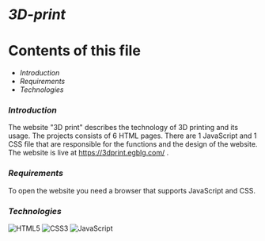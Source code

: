 # *3D-print*
# Contents of this file <br>
* *Introduction* <br>
* *Requirements* <br>
* *Technologies* <br>
### *Introduction*
The website "3D print" describes the technology of 3D printing and its usage. The projects consists of 6 HTML pages. There are 1 JavaScript and 1 CSS file that are responsible for the functions and the design of the website. The website is live at https://3dprint.egblg.com/ .
### *Requirements*
To open the website you need a browser that supports JavaScript and CSS.
### *Technologies*
![HTML5](https://img.shields.io/badge/html5-%23E34F26.svg?style=for-the-badge&logo=html5&logoColor=white)
![CSS3](https://img.shields.io/badge/css3-%231572B6.svg?style=for-the-badge&logo=css3&logoColor=white)
![JavaScript](https://img.shields.io/badge/javascript-%23323330.svg?style=for-the-badge&logo=javascript&logoColor=%23F7DF1E)

